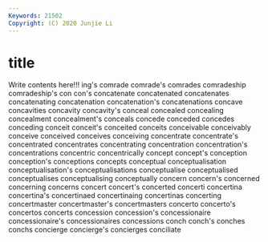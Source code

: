 ```yaml
---
Keywords: 21502
Copyright: (C) 2020 Junjie Li
---
```


# title

Write contents here!!!
ing's
comrade 
comrade's 
comrades 
comradeship 
comradeship's 
con 
con's 
concatenate 
concatenated 
concatenates
concatenating 
concatenation 
concatenation's 
concatenations 
concave 
concavities 
concavity 
concavity's 
conceal 
concealed
concealing 
concealment 
concealment's 
conceals 
concede 
conceded 
concedes 
conceding 
conceit 
conceit's
conceited 
conceits 
conceivable 
conceivably 
conceive 
conceived 
conceives 
conceiving 
concentrate 
concentrate's
concentrated 
concentrates 
concentrating 
concentration 
concentration's 
concentrations 
concentric 
concentrically 
concept 
concept's
conception 
conception's 
conceptions 
concepts 
conceptual 
conceptualisation 
conceptualisation's 
conceptualisations 
conceptualise 
conceptualised
conceptualises 
conceptualising 
conceptually 
concern 
concern's 
concerned 
concerning 
concerns 
concert 
concert's
concerted 
concerti 
concertina 
concertina's 
concertinaed 
concertinaing 
concertinas 
concerting 
concertmaster 
concertmaster's
concertmasters 
concerto 
concerto's 
concertos 
concerts 
concession 
concession's 
concessionaire 
concessionaire's 
concessionaires
concessions 
conch 
conch's 
conches 
conchs 
concierge 
concierge's 
concierges 
conciliate 
